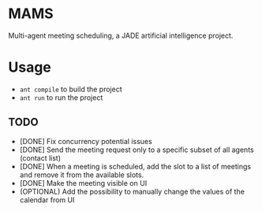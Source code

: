 # MAMS
Multi-agent meeting scheduling, a JADE artificial intelligence project.

# Usage

- `ant compile` to build the project
- `ant run` to run the project

## TODO 
- [DONE] Fix concurrency potential issues
- [DONE] Send the meeting request only to a specific subset of all agents (contact list)
- [DONE] When a meeting is scheduled, add the slot to a list of meetings and remove it from the available slots.
- [DONE] Make the meeting visible on UI
- (OPTIONAL) Add the possibility to manually change the values of the calendar from UI
